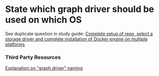 # State which graph driver should be used on which OS

See duplicate question in study guide: [Complete setup of repo, select a storage driver and complete installation of Docker engine on multiple platforms](
https://github.com/DevOps-Academy-Org/dca-prep-guide/blob/master/Domain_3_Installation_and_Configuration/Complete_setup_of_repo_select_a_storage_driver_and_complete_installation_of_Docker_engine_on_multiple_platforms.md)

### Third Party Resources
[Explanation on "graph driver" naming](https://blog.mobyproject.org/where-are-containerds-graph-drivers-145fc9b7255)